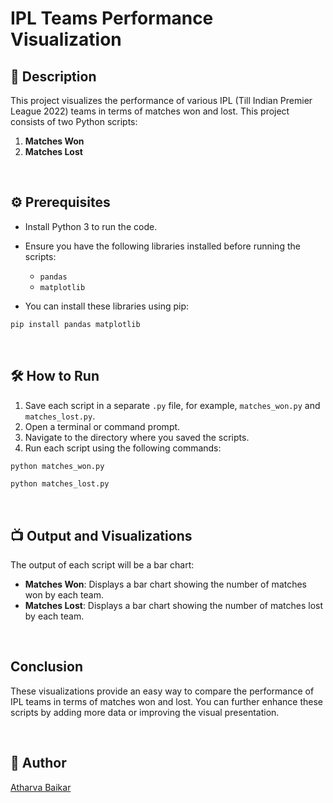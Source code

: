 
# IPL Teams Performance Visualization

## 🌟 Description
This project visualizes the performance of various IPL (Till Indian Premier League 2022) teams in terms of matches won and lost.
This project consists of two Python scripts:

1. **Matches Won**
2. **Matches Lost**

<br>

## ⚙️ Prerequisites

- Install Python 3 to run the code.
- Ensure you have the following libraries installed before running the scripts:
    - `pandas`
    - `matplotlib`

- You can install these libraries using pip:

```sh
pip install pandas matplotlib
```

<br>

## 🛠️ How to Run

1. Save each script in a separate `.py` file, for example, `matches_won.py` and `matches_lost.py`.
2. Open a terminal or command prompt.
3. Navigate to the directory where you saved the scripts.
4. Run each script using the following commands:

```sh
python matches_won.py
```

```sh
python matches_lost.py
```

<br>

## 📺 Output and Visualizations

The output of each script will be a bar chart:

- **Matches Won**: Displays a bar chart showing the number of matches won by each team.
- **Matches Lost**: Displays a bar chart showing the number of matches lost by each team.

<br>

## Conclusion

These visualizations provide an easy way to compare the performance of IPL teams in terms of matches won and lost. You can further enhance these scripts by adding more data or improving the visual presentation.

<br>

## 🤖 Author
[Atharva Baikar](https://github.com/DarkGuardian641)
